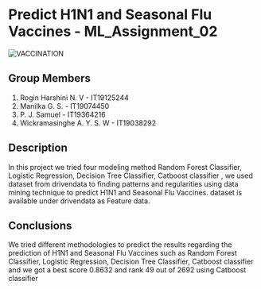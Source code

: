 # Predict H1N1 and Seasonal Flu Vaccines - ML_Assignment_02

![VACCINATION](images/vaccination.jpg)

## Group Members
1. Rogin Harshini N. V  - IT19125244
2. Manilka G. S. - IT19074450
3. P. J. Samuel  - IT19364216
4. Wickramasinghe A. Y. S. W - IT19038292

## Description
In this project we tried  four modeling method Random Forest Classifier, Logistic Regression, Decision Tree Classifier, Catboost classifier , we used dataset from  drivendata  to  finding patterns and regularities using data mining technique to predict H1N1 and Seasonal Flu Vaccines. dataset is available under drivendata as Feature data.

## Conclusions

We tried different methodologies to predict the results regarding the prediction of H1N1 and Seasonal Flu Vaccines such as Random Forest Classifier, Logistic Regression, Decision Tree Classifier, Catboost classifier and we got a best score 0.8632 and rank 49 out of 2692 using Catboost classifier